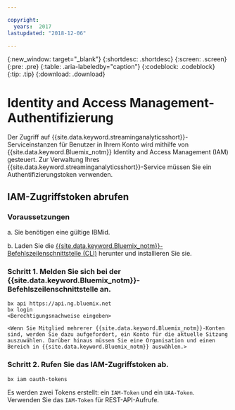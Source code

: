 ```yaml
---

copyright:
  years:  2017
lastupdated: "2018-12-06"

---
```


{:new_window: target="_blank"}
{:shortdesc: .shortdesc}
{:screen: .screen}
{:pre: .pre}
{:table: .aria-labeledby="caption"}
{:codeblock: .codeblock}
{:tip: .tip}
{:download: .download}


# Identity and Access Management-Authentifizierung

Der Zugriff auf {{site.data.keyword.streaminganalyticsshort}}-Serviceinstanzen für Benutzer in Ihrem Konto wird mithilfe von {{site.data.keyword.Bluemix_notm}} Identity and Access Management (IAM) gesteuert. Zur Verwaltung Ihres {{site.data.keyword.streaminganalyticsshort}}-Service müssen Sie ein Authentifizierungstoken verwenden.

## IAM-Zugriffstoken abrufen

### Voraussetzungen

a. Sie benötigen eine gültige IBMid.

b. Laden Sie die [{{site.data.keyword.Bluemix_notm}}-Befehlszeilenschnittstelle (CLI)](https://{DomainName}/docs/cli/reference/bluemix_cli/get_started.html#getting-started) herunter und installieren Sie sie.

### Schritt 1. Melden Sie sich bei der {{site.data.keyword.Bluemix_notm}}-Befehlszeilenschnittstelle an.

```
bx api https://api.ng.bluemix.net
bx login
<Berechtigungsnachweise eingeben>

<Wenn Sie Mitglied mehrerer {{site.data.keyword.Bluemix_notm}}-Konten sind, werden Sie dazu aufgefordert, ein Konto für die aktuelle Sitzung auszuwählen. Darüber hinaus müssen Sie eine Organisation und einen Bereich in {{site.data.keyword.Bluemix_notm}} auswählen.>
```

### Schritt 2. Rufen Sie das IAM-Zugriffstoken ab.

```
bx iam oauth-tokens
```

Es werden zwei Tokens erstellt: ein `IAM-Token` und ein `UAA-Token`. Verwenden Sie das `IAM-Token` für REST-API-Aufrufe.
